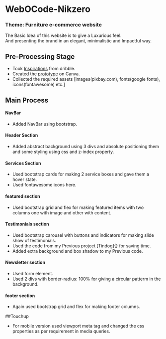 # WebOCode-Nikzero

### Theme: Furniture e-commerce website
The Basic Idea of this website is to give a Luxurious feel.  
And presenting the brand in an elegant, minimalistic and Impactful way.

## Pre-Processing Stage
- Took [Inspirations](https://dribbble.com/Nikzero6/collections/4967818-furniture-web-design?utm_source=Clipboard_%22clipboard_collection%22&utm_campaign=%22Nikzero6%22&utm_content=%22furniture%20web%20design%22&utm_medium=Social_Share) from dribble.
- Created the [prototype](https://www.canva.com/design/DAEifY5ac5o/8r-V1CKJ3oQ05KaQd14ZQg/view?utm_content=DAEifY5ac5o&utm_campaign=designshare&utm_medium=link&utm_source=sharebutton) on Canva.
- Collected the required assets [images(pixbay.com), fonts(google fonts), icons(fontawesome) etc.]

## Main Process
#### NavBar
- Added NavBar using bootstrap.  

#### Header Section
- Added abstract background using 3 divs and absolute positioning them and some styling using css and z-index property.

#### Services Section
- Used bootstrap cards for making 2 service boxes and gave them a hover state.
- Used fontawesome icons here.

#### featured section
- Used bootstrap grid and flex for making featured items with two columns one with image and other with content.

#### Testimonials section
- Used bootstrap carousel with buttons and indicators for making slide show of testimonials.
- Used the code from my Previous project [Tindog]{} for saving time.
- Added extra background and box shadow to my Previous code.

#### Newsletter section
- Used form element.
- Used 2 divs with border-radius: 100% for giving a circular patterm in the background.

#### footer section
- Again used bootstrap grid and flex for making footer columns.

##Touchup
- For mobile version used viewport meta tag and changed the css properties as per requirement in media queries.
